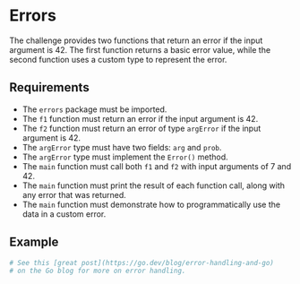 # Errors

The challenge provides two functions that return an error if the input argument is 42. The first function returns a basic error value, while the second function uses a custom type to represent the error.

## Requirements

- The `errors` package must be imported.
- The `f1` function must return an error if the input argument is 42.
- The `f2` function must return an error of type `argError` if the input argument is 42.
- The `argError` type must have two fields: `arg` and `prob`.
- The `argError` type must implement the `Error()` method.
- The `main` function must call both `f1` and `f2` with input arguments of 7 and 42.
- The `main` function must print the result of each function call, along with any error that was returned.
- The `main` function must demonstrate how to programmatically use the data in a custom error.

## Example

```sh
# See this [great post](https://go.dev/blog/error-handling-and-go)
# on the Go blog for more on error handling.
```
